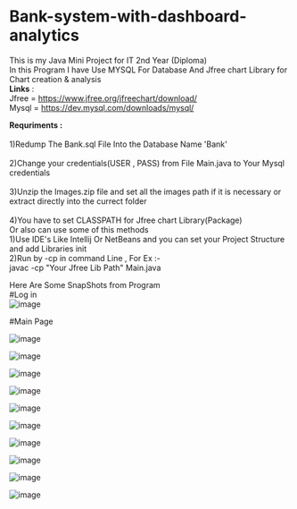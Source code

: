 # Bank-system-with-dashboard-analytics
This is my Java Mini Project for IT 2nd Year (Diploma)
<br>
In this Program I have Use MYSQL For Database And Jfree chart Library for Chart creation & analysis
<br>
<b>Links</b> :<br>
Jfree = https://www.jfree.org/jfreechart/download/
<br>
Mysql = https://dev.mysql.com/downloads/mysql/

<b>Requriments :</b> <br><br>
1)Redump The Bank.sql File Into the Database Name 'Bank'
<br><br>
2)Change your credentials(USER , PASS) from File Main.java to Your Mysql credentials
<br><br>
3)Unzip the Images.zip file and set all the images path if it is necessary or extract directly into the currect folder 
<br><br>
4)You have to set CLASSPATH for Jfree chart Library(Package) 
  <br>
  Or also can use some of this methods<br>
  1)Use IDE's Like Intellij Or NetBeans and you can set your Project Structure and add Libraries init <br>
  2)Run by -cp in command Line , For Ex :- <br>
    javac -cp "Your Jfree Lib Path" Main.java
<br>

Here Are Some SnapShots from Program<br>
#Log in
<br>
![image](https://github.com/jilldhandhukiya2005/Bank-system-with-dashboard-analytics/assets/84569483/958a1ce0-aeea-4fe6-bdf3-86b33df8d6dd)



#Main Page<br>

![image](https://github.com/jilldhandhukiya2005/Bank-system-with-dashboard-analytics/assets/84569483/485c8b0c-222c-4f0e-86d1-529319b76961)


![image](https://github.com/jilldhandhukiya2005/Bank-system-with-dashboard-analytics/assets/84569483/0ac1cc06-b94e-4ab5-9631-0f28284438ba)


![image](https://github.com/jilldhandhukiya2005/Bank-system-with-dashboard-analytics/assets/84569483/5e7a69c1-2c29-479b-9b4b-238998a18f25)


![image](https://github.com/jilldhandhukiya2005/Bank-system-with-dashboard-analytics/assets/84569483/7885d404-1c6a-4c11-8bbb-10043b105fd4)


![image](https://github.com/jilldhandhukiya2005/Bank-system-with-dashboard-analytics/assets/84569483/8017938e-bca7-4472-be10-3f9ffb696360)


![image](https://github.com/jilldhandhukiya2005/Bank-system-with-dashboard-analytics/assets/84569483/e9280e14-cade-4fc1-a468-c307ef64a7e4)


![image](https://github.com/jilldhandhukiya2005/Bank-system-with-dashboard-analytics/assets/84569483/753bb997-0617-407f-99a1-cc26016e5f6b)


![image](https://github.com/jilldhandhukiya2005/Bank-system-with-dashboard-analytics/assets/84569483/c0a21c22-4335-4183-8593-d74581fa3946)


![image](https://github.com/jilldhandhukiya2005/Bank-system-with-dashboard-analytics/assets/84569483/821f614a-88ff-42c4-87e3-d7a1ee9d9259)


![image](https://github.com/jilldhandhukiya2005/Bank-system-with-dashboard-analytics/assets/84569483/98941a67-f5ca-4418-9dfc-a50bf23ad833)

